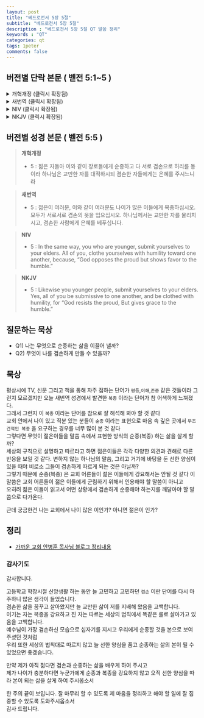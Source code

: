 ```yaml
---
layout: post
title: "베드로전서 5장 5절"
subtitle: "베드로전서 5장 5절"
description : "베드로전서 5장 5절 QT 말씀 정리"
keywords : "QT"
categories: qt
tags: 1peter
comments: false
---
```


## 버전별 단락 본문 ( 벧전 5:1~5 )

<details>
<summary> 개혁개정 (클릭시 확장됨)</summary>
<div markdown="1">

>* 1 : 너희 중 장로들에게 권하노니 나는 함께 장로 된 자요 그리스도의 고난의 증인이요 나타날 영광에 참여할 자니라
>* 2 : 너희 중에 있는 하나님의 양 무리를 치되 억지로 하지 말고 하나님의 뜻을 따라 자원함으로 하며 더러운 이득을 위하여 하지 말고 기꺼이 하며
>* 3 : 맡은 자들에게 주장하는 자세를 하지 말고 양 무리의 본이 되라
>* 4 : 그리하면 목자장이 나타나실 때에 시들지 아니하는 영광의 관을 얻으리라
>* `5 : 젊은 자들아 이와 같이 장로들에게 순종하고 다 서로 겸손으로 허리를 동이라 하나님은 교만한 자를 대적하시되 겸손한 자들에게는 은혜를 주시느니라`
</div>
</details>

<details>
<summary> 새번역 (클릭시 확장됨)</summary>
<div markdown="1">

>* 1 : 나는 여러분 가운데 장로로 있는 이들에게, 같은 장로로서, 또한 그리스도의 고난의 증인이요 앞으로 나타날 영광을 함께 누릴 사람으로서 권면합니다.
>* 2 : 여러분 가운데 있는 하나님의 양 떼를 먹이십시오. 억지로 할 것이 아니라, 하나님의 뜻을 따라 자진하여 하고, 더러운 이익을 탐하여 할 것이 아니라, 기쁜 마음으로 하십시오.
>* 3 : 여러분은 여러분이 맡은 사람들을 지배하려고 하지 말고, 양 떼의 모범이 되십시오.
>* 4 : 그러면 목자장이 나타나실 때에 변하지 않는 영광의 면류관을 얻을 것입니다.
>* `5 : 젊은이 여러분, 이와 같이 여러분도 나이가 많은 이들에게 복종하십시오. 모두가 서로서로 겸손의 옷을 입으십시오. 하나님께서는 교만한 자를 물리치시고, 겸손한 사람에게 은혜를 베푸십니다.`
</div>
</details>

<details>
<summary> NIV (클릭시 확장됨)</summary>
<div markdown="1">

>* 1 : To the elders among you, I appeal as a fellow elder and a witness of Christ’s sufferings who also will share in the glory to be revealed:
>* 2 : Be shepherds of God’s flock that is under your care, watching over them—not because you must, but because you are willing, as God wants you to be; not pursuing dishonest gain, but eager to serve;
>* 3 : not lording it over those entrusted to you, but being examples to the flock.
>* 4 : And when the Chief Shepherd appears, you will receive the crown of glory that will never fade away.
>* `5 : In the same way, you who are younger, submit yourselves to your elders. All of you, clothe yourselves with humility toward one another, because, “God opposes the proud but shows favor to the humble.”`
</div>
</div>
</details>

<details>
<summary> NKJV (클릭시 확장됨)</summary>
<div markdown="1">

>* 1 : The elders who are among you I exhort, I who am a fellow elder and a witness of the sufferings of Christ, and also a partaker of the glory that will be revealed:
>* 2 : Shepherd the flock of God which is among you, serving as overseers, not by compulsion but willingly, not for dishonest gain but eagerly;
>* 3 : nor as being lords over those entrusted to you, but being examples to the flock;
>* 4 : and when the Chief Shepherd appears, you will receive the crown of glory that does not fade away.
>* `5 : Likewise you younger people, submit yourselves to your elders. Yes, all of you be submissive to one another, and be clothed with humility, for “God resists the proud, But gives grace to the humble.”`
</div>
</details>

## 버전별 성경 본문 ( 벧전 5:5 )
> **개혁개정**
>* 5 : 젊은 자들아 이와 같이 장로들에게 순종하고 다 서로 겸손으로 허리를 동이라 하나님은 교만한 자를 대적하시되 겸손한 자들에게는 은혜를 주시느니라

> **새번역**
>* 5 : 젊은이 여러분, 이와 같이 여러분도 나이가 많은 이들에게 복종하십시오. 모두가 서로서로 겸손의 옷을 입으십시오. 하나님께서는 교만한 자를 물리치시고, 겸손한 사람에게 은혜를 베푸십니다.

> **NIV**
>* 5 : In the same way, you who are younger, submit yourselves to your elders. All of you, clothe yourselves with humility toward one another, because,
“God opposes the proud
but shows favor to the humble.”

> **NKJV**
>* 5 : Likewise you younger people, submit yourselves to your elders. Yes, all of you be submissive to one another, and be clothed with humility, for
“God resists the proud,
But gives grace to the humble.”

## 질문하는 묵상

* Q1) 나는 무엇으로 순종하는 삶을 이끌어 낼까?  
* Q2) 무엇이 나를 겸손하게 만들 수 있을까?  

## 묵상
평상시에 TV, 신문 그리고 책을 통해 자주 접하는 단어가 `평등`,`이해`,`존중` 같은 것들이라 그런지 모르겠지만
오늘 새번역 성경에서 발견한 `복종` 이라는 단어가 참 어색하게 느껴졌다.  
그래서 그런지 이 `복종` 이라는 단어를 참으로 잘 해석해 봐야 할 것 같다  
교회 안에서 나이 있고 직분 있는 분들이 `순종` 이라는 표현으로 마음 속 깊은 곳에서 `무조건적인 복종` 을 요구하는 경우를 너무 많이 본 것 같다  
그렇다면 무엇이 젊은이들을 말씀 속에서 표현한 방식의 순종(복종) 하는 삶을 살게 할까?  
세상의 규칙으로 설명하고 따르라고 하면 젊은이들은 각각 다양한 의견과 견해로 다른 반응을 보일 것 같다. 
변하지 않는 하나님의 말씀, 그리고 거기에 바탕을 둔 선한 양심이 있을 때야 비로소 그들이 겸손하게 따르게 되는 것은 아닐까?  
그렇기 때문에 순종(복종) 은 교회 어른들이 젊은 이들에게 강요해서는 안될 것 같다 
이 말씀은 교회 어른들이 젊은 이들에게 군림하기 위해서 인용해야 할 말씀이 아니고  
오히려 젊은 이들이 읽고서 어떤 상황에서 겸손하게 순종해야 하는지를 깨달아야 할 말씀으로 다가온다.

근데 궁금한건 나는 교회에서 나이 많은 이인가? 아니면 젊은이 인가? 

## 정리
* [가까운 교회 안병훈 목사님 블로그 정리내용](https://blog.naver.com/tolerance2018)

### 감사기도

감사합니다.

고등학교 학창시절 신앙생활 하는 동안 늘 고민하고 고민하던 `겸손` 이란 단어를 다시 마주하니 많은 생각이 들었습니다.  
겸손한 삶을 꿈꾸고 살아왔지만 늘 교만한 삶이 저를 지배해 왔음을 고백합니다.  
이기는 자는 복종을 강요하고 진 자는 따르는 세상의 법칙에서 똑같은 룰로 살아가고 있음을 고백합니다.  
예수님이 가장 겸손하신 모습으로 십자기를 지시고 우리에게 순종할 것을 본으로 보여 주셨던 것처럼  
우리 또한 세상의 법칙대로 따르지 않고 늘 선한 양심을 품고 순종하는 삶의 본이 될 수 있었으면 좋겠습니다.  

만약 제가 아직 젊다면 겸손과 순종하는 삶을 배우게 하여 주시고  
제가 나이가 충분하다면 누군가에게 순종과 복종을 강요하지 않고 오직 선한 양심을 따라 본이 되는 삶을 살게 하여 주시옵소서  

한 주의 끝이 보입니다. 
잘 마무리 할 수 있도록 제 마음을 정리하고 해야 할 일에 잘 집중할 수 있도록 도와주시옵소서  
감사 드립니다. 
